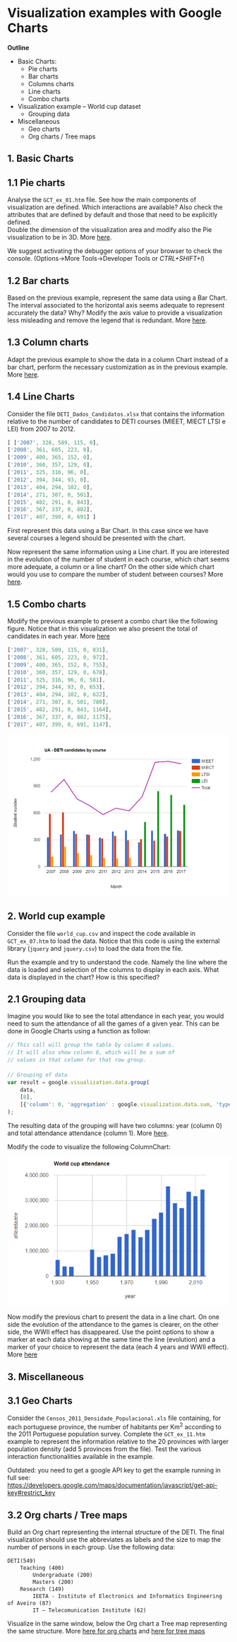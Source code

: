 # Visualization examples with Google Charts

__Outline__
* Basic Charts: 
    *	Pie charts
    *	Bar charts
    *	Columns charts
    *	Line charts
    *	Combo charts
* Visualization example – World cup dataset
    * Grouping data
* Miscellaneous
    * Geo charts
    * Org charts / Tree maps


## 1. Basic Charts
## 1.1 Pie charts
Analyse the `GCT_ex_01.htm` file. See how the main components of visualization are defined. Which interactions are available? Also check the attributes that are defined by default and those that need to be explicitly defined.  
Double the dimension of the visualization area and modify also the Pie visualization to be in 3D. More [here](https://developers.google.com/chart/interactive/docs/gallery/piechart).

We suggest activating the debugger options of your browser to check the console. (Options->More Tools->Developer Tools or _CTRL+SHIFT+I_)

## 1.2 Bar charts
Based on the previous example, represent the same data using a Bar Chart. 
The interval associated to the horizontal axis seems adequate to represent accurately the data? Why? Modify the axis value to provide a visualization less misleading and remove the legend that is redundant. More [here](https://developers.google.com/chart/interactive/docs/gallery/barchart).

## 1.3 Column charts

Adapt the previous example to show the data in a column Chart instead of a bar chart, perform the necessary customization as in the previous example. More [here](https://developers.google.com/chart/interactive/docs/gallery/columnchart).

## 1.4	Line Charts

Consider the file `DETI_Dados_Candidatos.xlsx` that contains the information relative to the number of candidates to DETI courses (MIEET, MIECT  LTSI e LEI) from 2007 to 2012.

``` javascript
[ ['2007', 328, 589, 115, 0],
['2008', 361, 605, 223, 0],
['2009', 400, 365, 152, 0], 
['2010', 360, 357, 129, 0],
['2011', 325, 316, 96, 0],
['2012', 394, 344, 93, 0],
['2013', 404, 294, 102, 0],
['2014', 271, 307, 0, 501],
['2015', 402, 291, 0, 843],
['2016', 367, 337, 0, 802],
['2017', 407, 399, 0, 691] ]
```

First represent this data using a Bar Chart. In this case since we have several courses a legend should be presented with the chart.	

Now represent the same information using a Line chart. If you are interested in the evolution of the number of student in each course, which chart seems more adequate, a column or a line chart? On the other side which chart would you use to compare the number of student between courses? More [here](https://developers.google.com/chart/interactive/docs/gallery/linechart).

## 1.5 Combo charts
Modify the previous example to present a combo chart like the following figure. Notice that in this visualization we also present the total of candidates in each year. 
More [here](https://developers.google.com/chart/interactive/docs/gallery/combochart)
``` javascript
['2007', 328, 589, 115, 0, 831],
['2008', 361, 605, 223, 0, 972],
['2009', 400, 365, 152, 0, 755], 
['2010', 360, 357, 129, 0, 678],
['2011', 325, 316, 96, 0, 581],
['2012', 394, 344, 93, 0, 653],
['2013', 404, 294, 102, 0, 622],
['2014', 271, 307, 0, 501, 780],
['2015', 402, 291, 0, 843, 1164],
['2016', 367, 337, 0, 802, 1175],
['2017', 407, 399, 0, 691, 1147],
```


![Combo charts](./combochart_worldcup.png)

## 2. World cup example
Consider the file `world_cup.csv` and inspect the code available in `GCT_ex_07.htm` to load the data. Notice that this code is using the external library (`jquery` and `jquery.csv`) to load the data from the file.  

Run the example and try to understand the code. Namely the line where the data is loaded and selection of the columns to display in each axis.
What data is displayed in the chart? How is this specified?

## 2.1 Grouping data
Imagine you would like to see the total attendance in each year, you would need to sum the attendance of all the games of a given year. This can be done in Google Charts using a function as follow:
``` javascript
// This call will group the table by column 0 values.
// It will also show column 8, which will be a sum of
// values in that column for that row group.

// Grouping of data
var result = google.visualization.data.group(
	data,
	[8],
	[{'column': 0, 'aggregation' : google.visualization.data.sum, 'type' : 'number'}]
);
```
The resulting data of the grouping will have two columns: year (column 0) and total attendance attendance (column 1). More [here](https://developers.google.com/chart/interactive/docs/reference#data-manipulation-methods).

Modify the code to visualize the following ColumnChart:

![World Cup Column chart](./world_cup_attendance.png)

Now modify the previous chart to present the data in a line chart. On one side the evolution of the attendance to the games is clearer, on the other side, the WWII effect has disappeared. 
Use the point options to show a marker at each data showing at the same time the line (evolution) and a marker of your choice to represent the data (each 4 years and WWII effect). More [here](https://developers.google.com/chart/interactive/docs/points)


## 3. Miscellaneous
## 3.1 Geo Charts
Consider the `Censos_2011_Densidade_Populacional.xls` file containing, for each portuguese province, the number of habitants per Km<sup>2</sup> according to the 2011 Portuguese population survey.
Complete the `GCT_ex_11.htm` example to represent the information relative to the 20 provinces with larger population density (add 5 provinces from the file).
Test the various interaction functionalities available in the example.

Outdated: you need to get a google API key to get the example running in full see: https://developers.google.com/maps/documentation/javascript/get-api-key#restrict_key

## 3.2 Org charts / Tree maps
Build an Org chart representing the internal structure of the DETI. The final visualization should use the abbreviates as labels and the size to map the number of persons in each group. Use the following data:
```
DETI(549)
    Teaching (400)
        Undergraduate (200)
        Masters (200)
    Research (149)
        IEETA - Institute of Electronics and Informatics Engineering of Aveiro (87)
        IT – Telecomunication Institute (62)
```

Visualize in the same window, below the Org chart a Tree map representing the same structure. More [here for org charts](https://developers.google.com/chart/interactive/docs/gallery/orgchart) and [here for tree maps](https://developers.google.com/chart/interactive/docs/gallery/treemap)
